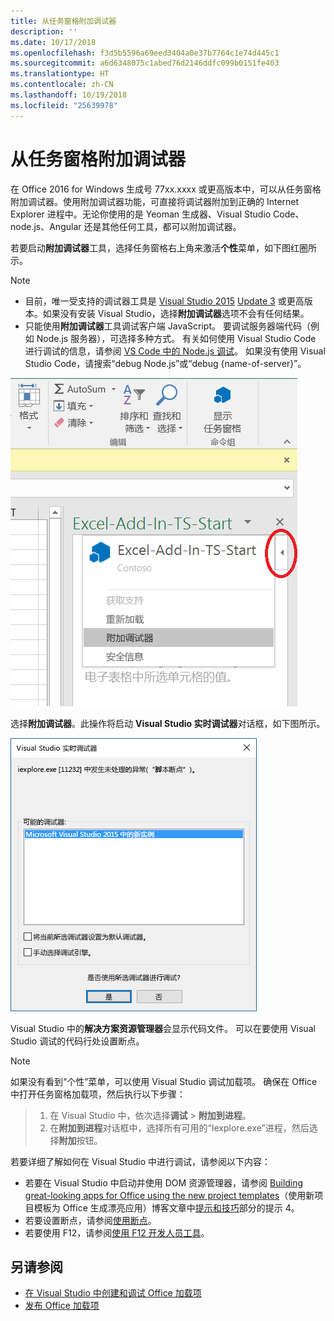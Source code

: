 ```yaml
---
title: 从任务窗格附加调试器
description: ''
ms.date: 10/17/2018
ms.openlocfilehash: f3d5b5596a69eed3404a0e37b7764c1e74d445c1
ms.sourcegitcommit: a6d6348075c1abed76d2146ddfc099b0151fe403
ms.translationtype: HT
ms.contentlocale: zh-CN
ms.lasthandoff: 10/19/2018
ms.locfileid: "25639978"
---
```

# <a name="attach-a-debugger-from-the-task-pane"></a>从任务窗格附加调试器

在 Office 2016 for Windows 生成号 77xx.xxxx 或更高版本中，可以从任务窗格附加调试器。使用附加调试器功能，可直接将调试器附加到正确的 Internet Explorer 进程中。无论你使用的是 Yeoman 生成器、Visual Studio Code、node.js、Angular 还是其他任何工具，都可以附加调试器。 

若要启动**附加调试器**工具，选择任务窗格右上角来激活**个性**菜单，如下图红圈所示。   

> [!NOTE]
> - 目前，唯一受支持的调试器工具是 [Visual Studio 2015](https://www.visualstudio.com/downloads/) [Update 3](https://msdn.microsoft.com/library/mt752379.aspx) 或更高版本。如果没有安装 Visual Studio，选择**附加调试器**选项不会有任何结果。   
> - 只能使用**附加调试器**工具调试客户端 JavaScript。 要调试服务器端代码（例如 Node.js 服务器），可选择多种方式。 有关如何使用 Visual Studio Code 进行调试的信息，请参阅 [VS Code 中的 Node.js 调试](https://code.visualstudio.com/docs/nodejs/nodejs-debugging)。 如果没有使用 Visual Studio Code，请搜索“debug Node.js”或“debug {name-of-server}”。

![“附加调试器”菜单屏幕截图](../images/attach-debugger.png)

选择**附加调试器**。此操作将启动 **Visual Studio 实时调试器**对话框，如下图所示。 

![“Visual Studio JIT 调试器”对话框屏幕截图](../images/visual-studio-debugger.png)

Visual Studio 中的**解决方案资源管理器**会显示代码文件。   可以在要使用 Visual Studio 调试的代码行处设置断点。

> [!NOTE]
> 如果没有看到“个性”菜单，可以使用 Visual Studio 调试加载项。 确保在 Office 中打开任务窗格加载项，然后执行以下步骤：

> 1. 在 Visual Studio 中，依次选择**调试** >  **附加到进程**。
> 2. 在**附加到进程**对话框中，选择所有可用的“Iexplore.exe”进程，然后选择**附加**按钮。

若要详细了解如何在 Visual Studio 中进行调试，请参阅以下内容：

-   若要在 Visual Studio 中启动并使用 DOM 资源管理器，请参阅 [Building great-looking apps for Office using the new project templates](https://blogs.msdn.microsoft.com/officeapps/2013/04/16/building-great-looking-apps-for-office-using-the-new-project-templates)（使用新项目模板为 Office 生成漂亮应用）博客文章中[提示和技巧](https://blogs.msdn.microsoft.com/officeapps/2013/04/16/building-great-looking-apps-for-office-using-the-new-project-templates/#tips_tricks)部分的提示 4。
-   若要设置断点，请参阅[使用断点](https://docs.microsoft.com/visualstudio/debugger/using-breakpoints?view=vs-2015)。
-   若要使用 F12，请参阅[使用 F12 开发人员工具](https://docs.microsoft.com/previous-versions/windows/internet-explorer/ie-developer/samples/bg182326(v=vs.85))。

## <a name="see-also"></a>另请参阅

- [在 Visual Studio 中创建和调试 Office 加载项](../develop/create-and-debug-office-add-ins-in-visual-studio.md)
- [发布 Office 加载项](../publish/publish.md)
